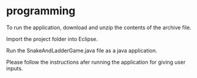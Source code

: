# programming
To run the application, download and unzip the contents of the archive file.

Import the project folder into Eclipse.

Run the SnakeAndLadderGame.java file as a java application.

Please follow the instructions afer running the application for giving user inputs. 

